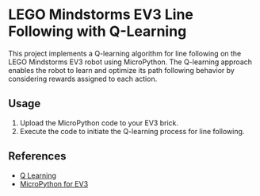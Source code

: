 # LEGO Mindstorms EV3 Line Following with Q-Learning

This project implements a Q-learning algorithm for line following on the LEGO Mindstorms EV3 robot using MicroPython. The Q-learning approach enables the robot to learn and optimize its path following behavior by considering rewards assigned to each action.

## Usage

1. Upload the MicroPython code to your EV3 brick.
2. Execute the code to initiate the Q-learning process for line following.

## References
- [Q Learning](https://itsudit.medium.com/the-q-in-q-learning-a-comprehensive-guide-to-this-powerful-reinforcement-learning-algorithm-896cbbedcd33)
- [MicroPython for EV3](https://pybricks.com/ev3-micropython/index.html)
